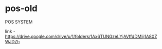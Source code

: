 # pos-old
POS SYSTEM


link - https://drive.google.com/drive/u/1/folders/1Ax6TUNGzeLYjAVffdDMlij1A80ZWJDZh

